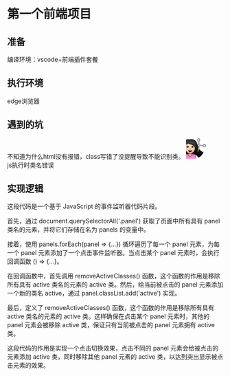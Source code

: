 # 第一个前端项目
## 准备
编译环境：vscode+前端插件套餐

## 执行环境
edge浏览器
## 遇到的坑
 不知道为什么html没有报错，class写错了没提醒导致不能识别类。
![alt text](0136E5B8.png)  
js执行时类名错误

## 实现逻辑
这段代码是一个基于 JavaScript 的事件监听器代码片段。

首先，通过 document.querySelectorAll('.panel') 获取了页面中所有具有 panel 类名的元素，并将它们存储在名为 panels 的变量中。

接着，使用 panels.forEach(panel => {...}) 循环遍历了每一个 panel 元素，为每一个 panel 元素添加了一个点击事件监听器。当点击某个 panel 元素时，会执行回调函数 () => {...}。

在回调函数中，首先调用 removeActiveClasses() 函数，这个函数的作用是移除所有具有 active 类名的元素的 active 类。然后，给当前被点击的 panel 元素添加一个新的类名 active，通过 panel.classList.add('active') 实现。

最后，定义了 removeActiveClasses() 函数，这个函数的作用是移除所有具有 active 类名的元素的 active 类。这样确保在点击某个 panel 元素时，其他的 panel 元素会被移除 active 类，保证只有当前被点击的 panel 元素拥有 active 类。

这段代码的作用是实现一个点击切换效果，点击不同的 panel 元素会给被点击的元素添加 active 类，同时移除其他 panel 元素的 active 类，以达到突出显示被点击元素的效果。